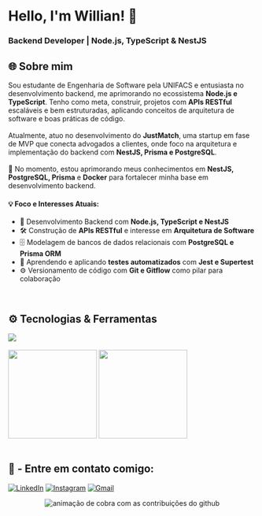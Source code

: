 <h1 align="left">Hello, I'm Willian! 👋</h1>
<h3 align="left">Backend Developer | Node.js, TypeScript & NestJS</h3>

## 🌐 Sobre mim

<p>
  Sou estudante de Engenharia de Software pela UNIFACS e entusiasta no desenvolvimento backend, me aprimorando no ecossistema <strong>Node.js e TypeScript</strong>. Tenho como meta, construir, projetos com <strong>APIs RESTful</strong> escaláveis e bem estruturadas, aplicando conceitos de arquitetura de software e boas práticas de código.
  <br><br>
  Atualmente, atuo no desenvolvimento do <b>JustMatch</b>, uma startup em fase de MVP que conecta advogados a clientes, onde foco na arquitetura e implementação do backend com <strong>NestJS, Prisma e PostgreSQL</strong>.
  <br><br>
  🌱 No momento, estou aprimorando meus conhecimentos em <b>NestJS, PostgreSQL, Prisma</b> e <b>Docker</b> para fortalecer minha base em desenvolvimento backend.
</p>

#### 💡 Foco e Interesses Atuais:
- 🚀 Desenvolvimento Backend com **Node.js, TypeScript e NestJS**
- 🛠️ Construção de **APIs RESTful** e interesse em **Arquitetura de Software**
- 🗄️ Modelagem de bancos de dados relacionais com **PostgreSQL e Prisma ORM**
- 🧪 Aprendendo e aplicando **testes automatizados** com **Jest e Supertest**
- ⚙️ Versionamento de código com **Git e Gitflow** como pilar para colaboração

</div>
<br>

## ⚙️ Tecnologias & Ferramentas  


<div align="left">
  <img src="https://skillicons.dev/icons?i=ts,nodejs,nestjs,nextjs,react,postgresql,prisma,docker,git,jest,linux,vscode" />
</div>

<br>

<div align="left">

<img height="180em" src="https://github-readme-stats.vercel.app/api?username=willianfigueiredodev&show_icons=true&theme=merko"/>

<img height="180em" src="https://github-readme-stats.vercel.app/api/top-langs/?username=willianfigueiredodev&layout=compact&langs_count=7&theme=merko"/>

</div>

<br>

<h2 align="left"> 
  🔗 - Entre em contato comigo:
</h2>

<div align="left"> 

<a href="https://www.linkedin.com/in/willianfigueiredodev/" target="_blank"><img src="https://img.shields.io/badge/-LinkedIn-0A66C2?style=for-the-badge&logo=linkedin&logoColor=white" alt="LinkedIn"></a>
<a href="https://www.instagram.com/willianfigueiredodev/" target="_blank"><img src="https://img.shields.io/badge/-Instagram-E4405F?style=for-the-badge&logo=instagram&logoColor=white" alt="Instagram"></a>
<a href="mailto:willianfigueiredodev@gmail.com" target="_blank"><img src="https://img.shields.io/badge/-Gmail-D14836?style=for-the-badge&logo=gmail&logoColor=white" alt="Gmail"></a>

</div>

<div align="center">
  <img src="https://raw.githubusercontent.com/willianfigueiredodev/willianfigueiredodev/output/dist/github-contribution-grid-snake.svg" alt="animação de cobra com as contribuições do github">
</div>
